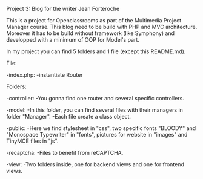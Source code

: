 Project 3: Blog for the writer Jean Forteroche

This is a project for Openclassrooms as part of the Multimedia Project Manager course.
This blog need to be build with PHP and MVC architecture. Moreover it has to be build without framework (like Symphony) and developped with a minimum of OOP for Model's part.

In my project you can find 5 folders and 1 file (except this README.md).

File:

-index.php:
	-instantiate Router

Folders:

-controller:
	-You gonna find one router and several specific controllers.

-model:
	-In this folder, you can find several files with their managers in folder "Manager".
	-Each file create a class object.

-public:
	-Here we find stylesheet in "css", two specific fonts "BLOODY" and "Monospace Typewriter" in "fonts", pictures for website in "images" and TinyMCE files in "js".

-recaptcha:
	-Files to benefit from reCAPTCHA.

-view:
	-Two folders inside, one for backend views and one for frontend views.